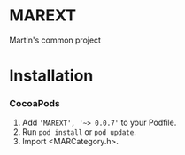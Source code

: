 # MAREXT
Martin's common project

Installation
==============

### CocoaPods

1. Add `'MAREXT', '~> 0.0.7'` to your Podfile.
2. Run `pod install` or `pod update`.
3. Import \<MARCategory.h\>.
